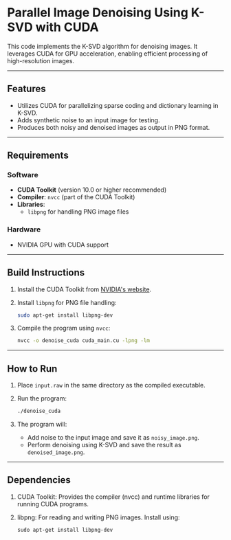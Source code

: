 # Parallel Image Denoising Using K-SVD with CUDA

This code implements the K-SVD  algorithm for denoising images. It leverages CUDA for GPU acceleration, enabling efficient processing of high-resolution images.

---

## Features

- Utilizes CUDA for parallelizing sparse coding and dictionary learning in K-SVD.
- Adds synthetic noise to an input image for testing.
- Produces both noisy and denoised images as output in PNG format.

---

## Requirements

### Software
- **CUDA Toolkit** (version 10.0 or higher recommended)
- **Compiler**: `nvcc` (part of the CUDA Toolkit)
- **Libraries**:
  - `libpng` for handling PNG image files

### Hardware
- NVIDIA GPU with CUDA support

---

## Build Instructions

1. Install the CUDA Toolkit from [NVIDIA's website](https://developer.nvidia.com/cuda-downloads).

2. Install `libpng` for PNG file handling:
   ```bash
   sudo apt-get install libpng-dev
   ```
2. Compile the program using `nvcc`:
    ```bash
   nvcc -o denoise_cuda cuda_main.cu -lpng -lm
    ```

---

## How to Run
1. Place `input.raw` in the same directory as the compiled executable.

2. Run the program:
    ```bash
   ./denoise_cuda
    ```
3. The program will:
    - Add noise to the input image and save it as `noisy_image.png`.
    - Perform denoising using K-SVD and save the result as `denoised_image.png`.

---

## Dependencies
1. CUDA Toolkit: Provides the compiler (nvcc) and runtime libraries for running CUDA programs.

2. libpng: For reading and writing PNG images. Install using:
    ```
    sudo apt-get install libpng-dev
    ```
